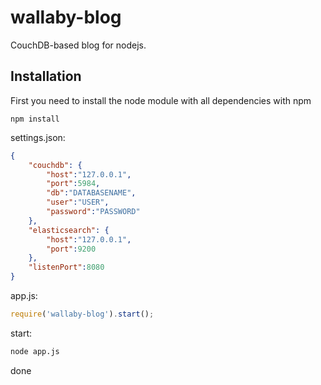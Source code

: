 wallaby-blog
============

CouchDB-based blog for nodejs.

Installation
------------

First you need to install the node module with all dependencies with npm

    npm install 

settings.json:

```json
{
    "couchdb": {
        "host":"127.0.0.1",
        "port":5984,
        "db":"DATABASENAME",
        "user":"USER",
        "password":"PASSWORD"
    },
    "elasticsearch": {
        "host":"127.0.0.1",
        "port":9200
    },
    "listenPort":8080
}
```

app.js:

```javascript
require('wallaby-blog').start();
```

start:

```bash
node app.js
```

done
